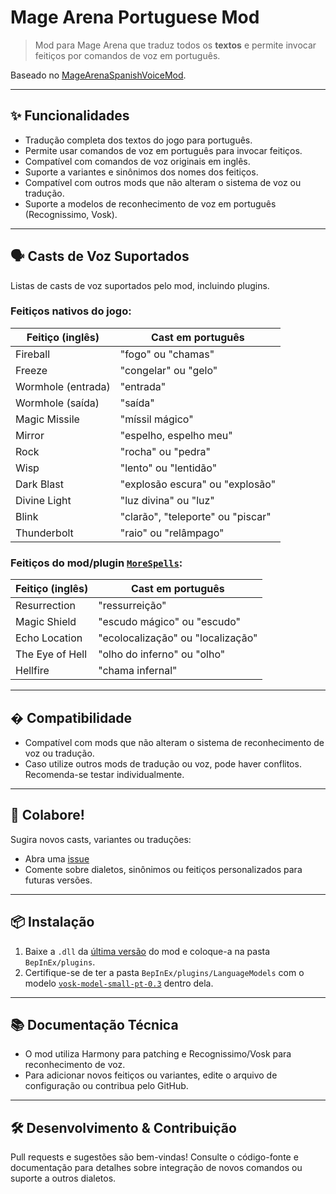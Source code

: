 
# Mage Arena Portuguese Mod

> Mod para Mage Arena que traduz todos os **textos** e permite invocar feitiços por comandos de voz em português.

Baseado no [MageArenaSpanishVoiceMod](https://github.com/S3B4S5C/MageArenaSpanishVoiceMod).

---

## ✨ **Funcionalidades**

- Tradução completa dos textos do jogo para português.
- Permite usar comandos de voz em português para invocar feitiços.
- Compatível com comandos de voz originais em inglês.
- Suporte a variantes e sinônimos dos nomes dos feitiços.
- Compatível com outros mods que não alteram o sistema de voz ou tradução.
- Suporte a modelos de reconhecimento de voz em português (Recognissimo, Vosk).

---

## 🗣️ **Casts de Voz Suportados**
Listas de casts de voz suportados pelo mod, incluindo plugins.

### Feitiços nativos do jogo:
| Feitiço (inglês)       | Cast em português                       |
|------------------------|-----------------------------------------|
| Fireball               | "fogo" ou "chamas"                      |
| Freeze                 | "congelar" ou "gelo"                    | 
| Wormhole (entrada)     | "entrada"                               |
| Wormhole (saída)       | "saída"                                 |
| Magic Missile          | "míssil mágico"                         |
| Mirror                 | "espelho, espelho meu"                  |
| Rock                   | "rocha" ou "pedra"                      |
| Wisp                   | "lento" ou "lentidão"                   |
| Dark Blast             | "explosão escura" ou "explosão"         |
| Divine Light           | "luz divina" ou "luz"                   |
| Blink                  | "clarão", "teleporte" ou "piscar"       |
| Thunderbolt            | "raio" ou "relâmpago"                   |

### Feitiços do mod/plugin [`MoreSpells`](https://thunderstore.io/c/mage-arena/p/D1GQ/MoreSpells/):
| Feitiço (inglês)       | Cast em português                       |
|------------------------|-----------------------------------------|
| Resurrection           | "ressurreição"                          |
| Magic Shield           | "escudo mágico" ou "escudo"             |
| Echo Location          | "ecolocalização" ou "localização"       |
| The Eye of Hell        | "olho do inferno" ou "olho"             |
| Hellfire               | "chama infernal"                        |

---

## � **Compatibilidade**

- Compatível com mods que não alteram o sistema de reconhecimento de voz ou tradução.
- Caso utilize outros mods de tradução ou voz, pode haver conflitos. Recomenda-se testar individualmente.

---

## 💬 **Colabore!**

Sugira novos casts, variantes ou traduções:
- Abra uma [issue](https://github.com/luisgbr1el/MageArenaPortugueseMod/issues)
- Comente sobre dialetos, sinônimos ou feitiços personalizados para futuras versões.

---

## 📦 **Instalação**

1. Baixe a `.dll` da [última versão](https://github.com/luisgbr1el/MageArenaPortugueseMod/releases) do mod e coloque-a na pasta `BepInEx/plugins`.
2. Certifique-se de ter a pasta `BepInEx/plugins/LanguageModels` com o modelo [`vosk-model-small-pt-0.3`](https://alphacephei.com/vosk/models/vosk-model-small-pt-0.3.zip) dentro dela.

---

## 📚 **Documentação Técnica**

- O mod utiliza Harmony para patching e Recognissimo/Vosk para reconhecimento de voz.
- Para adicionar novos feitiços ou variantes, edite o arquivo de configuração ou contribua pelo GitHub.

---

## 🛠️ **Desenvolvimento & Contribuição**

Pull requests e sugestões são bem-vindas!
Consulte o código-fonte e documentação para detalhes sobre integração de novos comandos ou suporte a outros dialetos.
